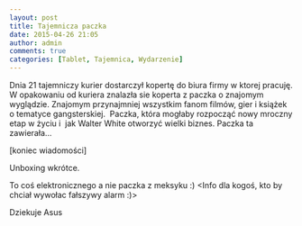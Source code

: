 ```yaml
---
layout: post
title: Tajemnicza paczka
date: 2015-04-26 21:05
author: admin
comments: true
categories: [Tablet, Tajemnica, Wydarzenie]
---
```

Dnia 21 tajemniczy kurier dostarczył kopertę do biura firmy w ktorej pracuję. W opakowaniu od kuriera znalazła sie koperta z paczka o znajomym wyglądzie. Znajomym przynajmniej wszystkim fanom filmów, gier i książek o tematyce gangsterskiej.  Paczka, która mogłaby rozpocząć nowy mroczny etap w życiu i  jak Walter White otworzyć wielki biznes. Paczka ta zawierała...<!--more-->

[koniec wiadomości]

Unboxing wkrótce.

To coś elektronicznego a nie paczka z meksyku :) &lt;Info dla kogoś, kto by chciał wywołac fałszywy alarm :)&gt;

Dziekuje Asus
